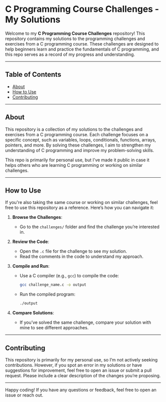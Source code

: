 # C Programming Course Challenges - My Solutions

Welcome to my **C Programming Course Challenges** repository! This repository contains my solutions to the programming challenges and exercises from a C programming course. These challenges are designed to help beginners learn and practice the fundamentals of C programming, and this repo serves as a record of my progress and understanding.

---

## Table of Contents

- [About](#about)
- [How to Use](#how-to-use)
- [Contributing](#contributing)

---

## About

This repository is a collection of my solutions to the challenges and exercises from a C programming course. Each challenge focuses on a specific concept, such as variables, loops, conditionals, functions, arrays, pointers, and more. By solving these challenges, I aim to strengthen my understanding of C programming and improve my problem-solving skills.

This repo is primarily for personal use, but I've made it public in case it helps others who are learning C programming or working on similar challenges.

---

## How to Use

If you're also taking the same course or working on similar challenges, feel free to use this repository as a reference. Here’s how you can navigate it:

1. **Browse the Challenges**:

   - Go to the `challenges/` folder and find the challenge you’re interested in.

2. **Review the Code**:

   - Open the `.c` file for the challenge to see my solution.
   - Read the comments in the code to understand my approach.

3. **Compile and Run**:

   - Use a C compiler (e.g., `gcc`) to compile the code:
     ```bash
     gcc challenge_name.c -o output
     ```
   - Run the compiled program:
     ```bash
     ./output
     ```

4. **Compare Solutions**:
   - If you’ve solved the same challenge, compare your solution with mine to see different approaches.

---

## Contributing

This repository is primarily for my personal use, so I’m not actively seeking contributions. However, if you spot an error in my solutions or have suggestions for improvement, feel free to open an issue or submit a pull request. Please include a clear description of the changes you’re proposing.

---

Happy coding! If you have any questions or feedback, feel free to open an issue or reach out.
